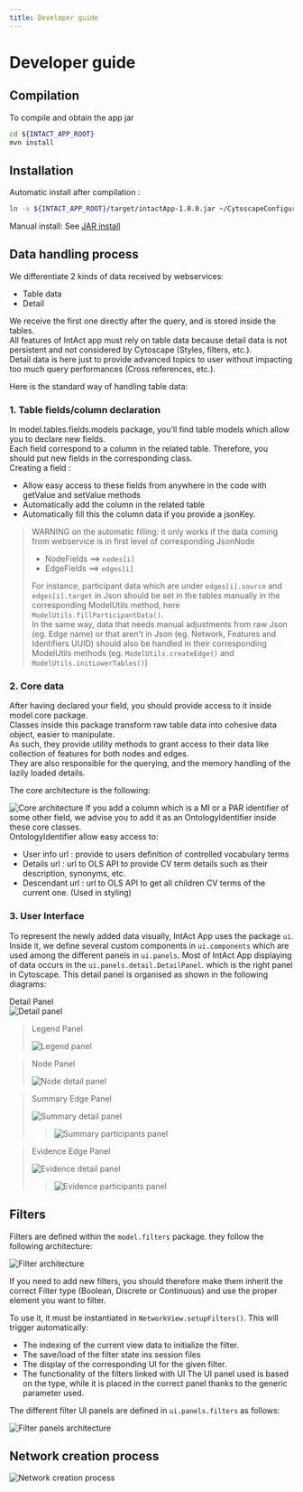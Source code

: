 ```yaml
---
title: Developer guide
---
```

# Developer guide
## Compilation
To compile and obtain the app jar 
```bash
cd ${INTACT_APP_ROOT}
mvn install
```

## Installation
Automatic install after compilation :
```bash
ln -s ${INTACT_APP_ROOT}/target/intactApp-1.0.0.jar ~/CytoscapeConfiguration/3/apps/installed/intactApp.jar
```
Manual install: See [JAR install](#jar-install)

        
## Data handling process
We differentiate 2 kinds of data received by webservices: 

- Table data
- Detail  

We receive the first one directly after the query, and is stored inside the tables.  
All features of IntAct app must rely on table data because detail data is not persistent and not considered by Cytoscape (Styles, filters, etc.).  
Detail data is here just to provide advanced topics to user without impacting too much query performances (Cross references, etc.).   

Here is the standard way of handling table data:

### 1. Table fields/column declaration

In model.tables.fields.models package, you'll find table models which allow you to declare new fields.  
Each field correspond to a column in the related table. Therefore, you should put new fields in the corresponding class.  
Creating a field :

- Allow easy access to these fields from anywhere in the code with getValue and setValue methods
- Automatically add the column in the related table 
- Automatically fill this the column data if you provide a jsonKey.

> WARNING on the automatic filling: it only works if the data coming from webservice is in first level of corresponding JsonNode
>
> - NodeFields ==> `nodes[i]`
> - EdgeFields ==> `edges[i]`
>
> For instance, participant data which are under `edges[i].source` and `edges[i].target` in Json should be set in the tables
> manually in the corresponding ModelUtils method, here `ModelUtils.fillParticipantData()`.  
> In the same way, data that needs manual adjustments from raw Json (eg. Edge name) or that aren't in Json (eg. Network, Features and Identifiers UUID)
> should also be handled in their corresponding ModelUtils methods (eg. `ModelUtils.createEdge()` and `ModelUtils.initLowerTables()`)

### 2. Core data 

After having declared your field, you should provide access to it inside model.core package.   
Classes inside this package transform raw table data into cohesive data object, easier to manipulate.  
As such, they provide utility methods to grant access to their data like collection of features for both nodes and edges.  
They are also responsible for the querying, and the memory handling of the lazily loaded details.

The core architecture is the following:

![Core architecture](diagram/core/CoreModels.png)
If you add a column which is a MI or a PAR identifier of some other field, we advise you to add it as an OntologyIdentifier inside these core classes.  
OntologyIdentifier allow easy access to:

- User info url : provide to users definition of controlled vocabulary terms
- Details url : url to OLS API to provide CV term details such as their description, synonyms, etc.
- Descendant url : url to OLS API to get all children CV terms of the current one. (Used in styling)



### 3. User Interface

To represent the newly added data visually, IntAct App uses the package `ui`. Inside it, we define several custom 
components in `ui.components` which are used among the different panels in `ui.panels`. Most of IntAct App displaying 
of data occurs in the `ui.panels.detail.DetailPanel`. which is the right panel in Cytoscape. 
This detail panel is organised as shown in the following diagrams:

Detail Panel  
![Detail panel](diagram/ui/1DetailPanel.png)  
> Legend Panel
>
> ![Legend panel](diagram/ui/2LegendPanel.png)

> Node Panel
>
> ![Node detail panel](diagram/ui/NodeDetail.png)


>  Summary Edge Panel
>
> ![Summary detail panel](diagram/ui/SummaryDetail.png)
> > ![Summary participants panel](diagram/ui/SummaryParticipants.png)


> Evidence Edge Panel
>
> ![Evidence detail panel](diagram/ui/EvidenceDetails.png)
> > ![Evidence participants panel](diagram/ui/EvidenceParticipants.png)

## Filters
Filters are defined within the `model.filters` package. they follow the following architecture:

![Filter architecture](diagram/filters/Filters.png)

If you need to add new filters, you should therefore make them inherit the correct Filter type 
(Boolean, Discrete or Continuous) and use the proper element you want to filter.  

To use it, it must be instantiated in `NetworkView.setupFilters()`. This will trigger automatically: 
- The indexing of the current view data to initialize the filter.
- The save/load of the filter state ins session files
- The display of the corresponding UI for the given filter. 
- The functionality of the filters linked with UI
The UI panel used is based on the type, while it is placed in the correct panel thanks to the generic parameter used.

The different filter UI panels are defined in `ui.panels.filters` as follows:

![Filter panels architecture](diagram/filters/FilterPanels.png)

## Network creation process

![Network creation process](diagram/tasks/QueryTasks.png)